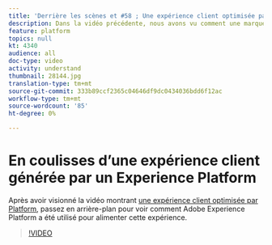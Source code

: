 ```yaml
---
title: 'Derrière les scènes et #58 ; Une expérience client optimisée par Adobe Experience Platform'
description: Dans la vidéo précédente, nous avons vu comment une marque d'exemple, Luma, a été capable de créer une expérience client riche, gratifiante et pertinente. Cette vidéo montre comment Adobe Experience Platform est utilisé pour accomplir ce parcours.
feature: platform
topics: null
kt: 4340
audience: all
doc-type: video
activity: understand
thumbnail: 28144.jpg
translation-type: tm+mt
source-git-commit: 333b89ccf2365c04646df9dc0434036bdd6f12ac
workflow-type: tm+mt
source-wordcount: '85'
ht-degree: 0%

---
```



# En coulisses d’une expérience client générée par un Experience Platform

Après avoir visionné la vidéo montrant [une expérience client optimisée par Platform](customer-experience.md), passez en arrière-plan pour voir comment Adobe Experience Platform a été utilisé pour alimenter cette expérience.

>[!VIDEO](https://video.tv.adobe.com/v/28144?quality=12&learn=on)